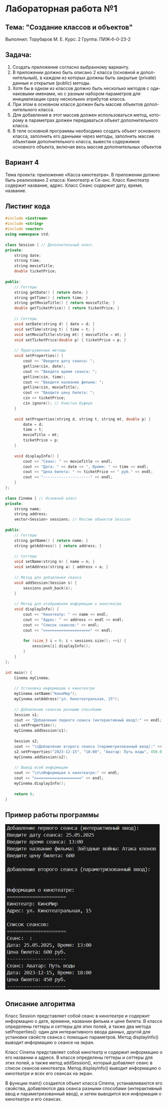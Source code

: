 # Лабораторная работа №1
## Тема: "Создание классов и объектов"
Выполнил: Торубаров М. Е.
Курс: 2
Группа: ПИЖ-б-0-23-2
## Задача:
1. Создать приложение согласно выбранному варианту.
2. В приложении должно быть описано 2 класса (основной и допол-нительный), в каждом из которых должны быть закрытые (private) данные и открытые (public) методы.
3. Хотя бы в одном из классов должно быть несколько методов с оди-наковыми именами, но с разным набором параметров для инициализации сразу нескольких атрибутов класса.
4. При этом в основном классе должен быть массив объектов допол-нительного класса.
5. Для добавления в этот массив должен использоваться метод, кото-рому в параметрах должен передаваться объект дополнительного класса.
6. В теле основной программы необходимо создать объект основного класса, заполнить его данными через методы, заполнить массив объектами дополнительного класса, вывести содержимое основного объекта, включая весь массив дополнительных объектов
## Вариант 4
Тема проекта: приложение «Касса кинотеатра».
В приложении должно быть реализовано 2 класса: Кинотеатр и Се-анс. Класс Кинотеатр содержит название, адрес. Класс Сеанс содержит дату, время, название.
## Листинг кода
```cpp
#include <iostream>
#include <string>
#include <vector>
using namespace std;

class Session { // Дополнительный класс
private:
    string date;
    string time;
    string movieTitle;
    double ticketPrice;

public:
    // Геттеры
    string getDate() { return date; }
    string getTime() { return time; }
    string getMovieTitle() { return movieTitle; }
    double getTicketPrice() { return ticketPrice; }

    // Сеттеры
    void setDate(string d) { date = d; }
    void setTime(string t) { time = t; }
    void setMovieTitle(string mt) { movieTitle = mt; }
    void setTicketPrice(double p) { ticketPrice = p; }

    // Перегруженные методы
    void setProperties() {
        cout << "Введите дату сеанса: ";
        getline(cin, date);
        cout << "Введите время сеанса: ";
        getline(cin, time);
        cout << "Введите название фильма: ";
        getline(cin, movieTitle);
        cout << "Введите цену билета: ";
        cin >> ticketPrice;
        cin.ignore(); // Очистка буфера
    }

    void setProperties(string d, string t, string mt, double p) {
        date = d;
        time = t;
        movieTitle = mt;
        ticketPrice = p;
    }

    void displayInfo() {
        cout << "Сеанс: " << movieTitle << endl;
        cout << "Дата: " << date << ", Время: " << time << endl;
        cout << "Цена билета: " << ticketPrice << " руб." << endl;
        cout << "---------------------" << endl;
    }
};

class Cinema { // Основной класс
private:
    string name;
    string address;
    vector<Session> sessions; // Массив объектов Session

public:
    // Геттеры
    string getName() { return name; }
    string getAddress() { return address; }

    // Сеттеры
    void setName(string n) { name = n; }
    void setAddress(string a) { address = a; }

    // Метод для добавления сеанса
    void addSession(Session s) {
        sessions.push_back(s);
    }

    // Метод для отображения информации о кинотеатре
    void displayInfo() {
        cout << "Кинотеатр: " << name << endl;
        cout << "Адрес: " << address << endl << endl;
        cout << "Список сеансов:" << endl;
        cout << "=====================" << endl;
        
        for (size_t i = 0; i < sessions.size(); ++i) {
            sessions[i].displayInfo();
        }
    }
};

int main() {
    Cinema myCinema;
    
    // Установка информации о кинотеатре
    myCinema.setName("КиноМир");
    myCinema.setAddress("ул. Кинотеатральная, 15");

    // Добавление сеансов разными способами
    Session s1;
    cout << "Добавление первого сеанса (интерактивный ввод):" << endl;
    s1.setProperties();
    myCinema.addSession(s1);

    Session s2;
    cout << "\nДобавление второго сеанса (параметризованный ввод):" << endl;
    s2.setProperties("2023-12-15", "18:00", "Аватар: Путь воды", 450.0);
    myCinema.addSession(s2);

    // Вывод всей информации
    cout << "\n\nИнформация о кинотеатре:" << endl;
    cout << "=====================" << endl;
    myCinema.displayInfo();

    return 0;
}
```
## Пример работы программы
![alt text](./images/image.png)

## Описание алгоритма
Класс Session представляет собой сеанс в кинотеатре и содержит информацию о дате, времени, названии фильма и цене билета. В классе определены геттеры и сеттеры для этих полей, а также два метода setProperties(): один для интерактивного ввода данных, другой для установки свойств сеанса с помощью параметров. Метод displayInfo() выводит информацию о сеансе на экран.

Класс Cinema представляет собой кинотеатр и содержит информацию о его названии и адресе. В классе определены геттеры и сеттеры для этих полей, а также метод addSession(), который добавляет сеанс в список сеансов кинотеатра. Метод displayInfo() выводит информацию о кинотеатре и всех его сеансах на экран.

В функции main() создается объект класса Cinema, устанавливаются его свойства, добавляются два сеанса разными способами (интерактивный ввод и параметризованный ввод), и затем выводится вся информация о кинотеатре и его сеансах.